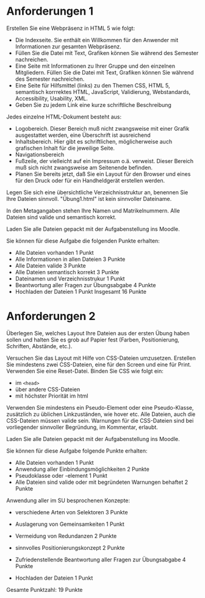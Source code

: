 # Anforderungen 1

Erstellen Sie eine Webpräsenz in HTML 5 wie folgt:

- Die Indexseite. Sie enthält ein Willkommen für den Anwender mit Informationen zur gesamten Webpräsenz.
- Füllen Sie die Datei mit Text, Grafiken können Sie während des Semester nachreichen.
- Eine Seite mit Informationen zu Ihrer Gruppe und den einzelnen Mitgliedern.
Füllen Sie die Datei mit Text, Grafiken können Sie während des Semester nachreichen.
- Eine Seite für Hilfsmittel (links) zu den Themen CSS, HTML 5, semantisch korrrektes HTML, JavaScript, Validierung, Webstandards, Accessibility, Usability, XML.
- Geben Sie zu jedem Link eine kurze schriftliche Beschreibung

Jedes einzelne HTML-Dokument besteht aus:

- Logobereich. Dieser Bereich muß nicht zwangsweise mit einer Grafik ausgestattet werden, eine Überschrift ist ausreichend
- Inhaltsbereich. Hier gibt es schriftlichen, möglicherweise auch grafischen Inhalt für die jeweilige Seite.
- Navigationsbereich
- Fußzeile, der vielleicht auf ein Impressum o.ä. verweist. Dieser Bereich muß sich nicht zwangsweise am Seitenende befinden.
- Planen Sie bereits jetzt, daß Sie ein Layout für den Browser und eines für den Druck oder für ein Handheldgerät erstellen werden.

Legen Sie sich eine übersichtliche Verzeichnisstruktur an, benennen Sie Ihre Dateien sinnvoll. "Übung1.html" ist kein sinnvoller Dateiname.

In den Metagangaben stehen Ihre Namen und Matrikelnummern.
Alle Dateien sind valide und semantisch korrekt.

Laden Sie alle Dateien gepackt mit der Aufgabenstellung ins Moodle.

Sie können für diese Aufgabe die folgenden Punkte erhalten:
- Alle Dateien vorhanden 1 Punkt
- Alle Informationen in allen Dateien 3 Punkte
- Alle Dateien valide 3 Punkte
- Alle Dateien semantisch korrekt 3 Punkte
- Dateinamen und Verzeichnisstrukur 1 Punkt
- Beantwortung aller Fragen zur Übungsabgabe 4 Punkte
- Hochladen der Dateien 1 Punkt
Insgesamt 16 Punkte

# Anforderungen 2

Überlegen Sie, welches Layout Ihre Dateien aus der ersten Übung haben sollen und halten Sie es grob auf Papier fest (Farben, Positionierung, Schriften, Abstände, etc.).

Versuchen Sie das Layout mit Hilfe von CSS-Dateien umzusetzen.
Erstellen Sie mindestens zwei CSS-Dateien, eine für den Screen und eine für Print.
Verwenden Sie eine Reset-Datei.
Binden Sie CSS wie folgt ein:

- im `<head>`
- über andere CSS-Dateien
- mit höchster Priorität im html

Verwenden Sie mindestens ein Pseudo-Element oder eine Pseudo-Klasse, zusätzlich zu üblichen Linkzuständen, wie hover etc.
Alle Dateien, auch die CSS-Dateien müssen valide sein.
Warnungen für die CSS-Dateien sind bei vorliegender sinnvoller Begründung, im Kommentar, erlaubt.

Laden Sie alle Dateien gepackt mit der Aufgabenstellung ins Moodle.

Sie können für diese Aufgabe folgende Punkte erhalten:
- Alle Dateien vorhanden 1 Punkt
- Anwendung aller Einbindungsmöglichkeiten 2 Punkte
- Pseudoklasse oder -element 1 Punkt
- Alle Dateien sind valide oder mit begründeten Warnungen behaftet 2 Punkte

Anwendung aller im SU besprochenen Konzepte:
- verschiedene Arten von Selektoren 3 Punkte
- Auslagerung von Gemeinsamkeiten 1 Punkt
- Vermeidung von Redundanzen 2 Punkte

- sinnvolles Positionierungskonzept 2 Punkte
- Zufriedenstellende Beantwortung aller Fragen zur Übungsabgabe 4 Punkte
- Hochladen der Dateien 1 Punkt

Gesamte Punktzahl: 19 Punkte